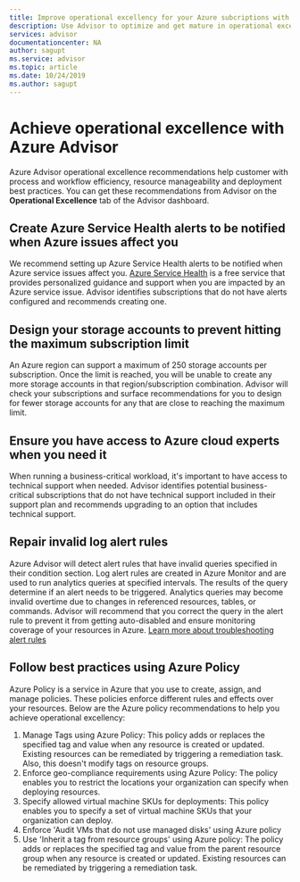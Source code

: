 ```yaml
---
title: Improve operational excellency for your Azure subcriptions with Azure Advisor | Microsoft Docs
description: Use Advisor to optimize and get mature in operational excellence for your Azure subscriptions.
services: advisor
documentationcenter: NA
author: sagupt
ms.service: advisor
ms.topic: article
ms.date: 10/24/2019
ms.author: sagupt
---
```


# Achieve operational excellence with Azure Advisor

Azure Advisor operational excellence recommendations help customer with process and workflow efficiency, resource manageability and deployment best practices. You can get these recommendations from Advisor on the **Operational Excellence** tab of the Advisor dashboard.

## Create Azure Service Health alerts to be notified when Azure issues affect you

We recommend setting up Azure Service Health alerts to be notified when Azure service issues affect you. [Azure Service Health](https://azure.microsoft.com/features/service-health/) is a free service that provides personalized guidance and support when you are impacted by an Azure service issue. Advisor identifies subscriptions that do not have alerts configured and recommends creating one.

## Design your storage accounts to prevent hitting the maximum subscription limit

An Azure region can support a maximum of 250 storage accounts per subscription. Once the limit is reached, you will be unable to create any more storage accounts in that region/subscription combination. Advisor will check your subscriptions and surface recommendations for you to design for fewer storage accounts for any that are close to reaching the maximum limit.

## Ensure you have access to Azure cloud experts when you need it

When running a business-critical workload, it's important to have access to technical support when needed. Advisor identifies potential business-critical subscriptions that do not have technical support included in their support plan and recommends upgrading to an option that includes technical support.

## Repair invalid log alert rules

Azure Advisor will detect alert rules that have invalid queries specified in their condition section. 
Log alert rules are created in Azure Monitor and are used to run analytics queries at specified intervals. The results of the query determine if an alert needs to be triggered. Analytics queries may become invalid overtime due to changes in referenced resources, tables, or commands. Advisor will recommend that you correct the query in the alert rule to prevent it from getting auto-disabled and ensure monitoring coverage of your resources in Azure. [Learn more about troubleshooting alert rules](https://aka.ms/aa_logalerts_queryrepair)

## Follow best practices using Azure Policy

Azure Policy is a service in Azure that you use to create, assign, and manage policies. These policies enforce different rules and effects over your resources. Below are the Azure policy recommendations to help you achieve operational excellency: 
1. Manage Tags using Azure Policy: This policy adds or replaces the specified tag and value when any resource is created or updated. Existing resources can be remediated by triggering a remediation task. Also, this doesn't modify tags on resource groups.
2. Enforce geo-compliance requirements using Azure Policy: The policy enables you to restrict the locations your organization can specify when deploying resources. 
3. Specify allowed virtual machine SKUs for deployments: This policy enables you to specify a set of virtual machine SKUs that your organization can deploy.
4. Enforce 'Audit VMs that do not use managed disks' using Azure policy
5. Use 'Inherit a tag from resource groups' using Azure policy: The policy adds or replaces the specified tag and value from the parent resource group when any resource is created or updated. Existing resources can be remediated by triggering a remediation task.
